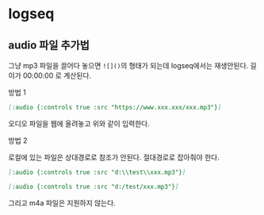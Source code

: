 # logseq

## audio 파일 추가법

그냥 mp3 파일을 끌어다 놓으면 `![]()`의 형태가 되는데 logseq에서는 재생안된다. 길이가 00:00:00 로 계산된다.

방법 1

```md
[:audio {:controls true :src "https://www.xxx.xxx/xxx.mp3"}]
```

오디오 파일을 웹에 올려놓고 위와 같이 입력한다.

방법 2

로컬에 있는 파일은 상대경로로 참조가 안된다. 절대경로로 잡아줘야 한다.

```md
[:audio {:controls true :src "d:\\test\\xxx.mp3"}]
```

```md
[:audio {:controls true :src "d:/test/xxx.mp3"}]
```

그리고 m4a 파일은 지원하지 않는다.